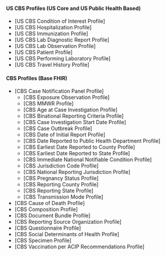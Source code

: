 
#### US CBS Profiles (US Core and US Public Health Based)
- [US CBS Condition of Interest Profile]
- [US CBS Hospitalization Profile]
- [US CBS Immunization Profile]
- [US CBS Lab Diagnostic Report Profile]
- [US CBS Lab Observation Profile]
- [US CBS Patient Profile]
- [US CBS Performing Laboratory Profile]
- [US CBS Travel History Profile]

#### CBS Profiles (Base FHIR)
- [CBS Case Notification Panel Profile]
  - [CBS Exposure Observation Profile]
  - [CBS MMWR Profile]
  - [CBS Age at Case Investigation Profile]
  - [CBS Binational Reporting Criteria Profile]
  - [CBS Case Investigation Start Date Profile]
  - [CBS Case Outbreak Profile]
  - [CBS Date of Initial Report Profile]
  - [CBS Date Reported to Public Health Department Profile]
  - [CBS Earliest Date Reported to County Profile]
  - [CBS Earliest Date Reported to State Profile]
  - [CBS Immediate National Notifiable Condition Profile]
  - [CBS Jurisdiction Code Profile]
  - [CBS National Reporting Jurisdiction Profile]
  - [CBS Pregnancy Status Profile]
  - [CBS Reporting County Profile]
  - [CBS Reporting State Profile]
  - [CBS Transmission Mode Profile]
- [CBS Cause of Death Profile]
- [CBS Composition Profile]
- [CBS Document Bundle Profile]
- [CBS Reporting Source Organization Profile]
- [CBS Questionnaire Profile]
- [CBS Social Determinants of Health Profile]
- [CBS Specimen Profile]
- [CBS Vaccination per ACIP Recommendations Profile]
